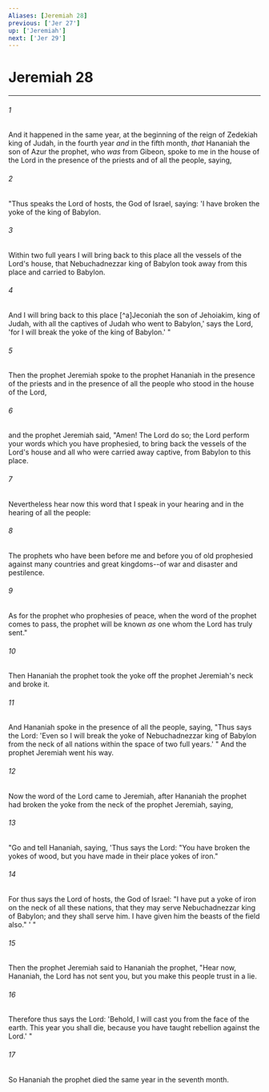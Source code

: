 ```yaml
---
Aliases: [Jeremiah 28]
previous: ['Jer 27']
up: ['Jeremiah']
next: ['Jer 29']
---
```

# Jeremiah 28

***


###### 1 
And it happened in the same year, at the beginning of the reign of Zedekiah king of Judah, in the fourth year _and_ in the fifth month, _that_ Hananiah the son of Azur the prophet, who _was_ from Gibeon, spoke to me in the house of the Lord in the presence of the priests and of all the people, saying, 

###### 2 
"Thus speaks the Lord of hosts, the God of Israel, saying: 'I have broken the yoke of the king of Babylon. 

###### 3 
Within two full years I will bring back to this place all the vessels of the Lord's house, that Nebuchadnezzar king of Babylon took away from this place and carried to Babylon. 

###### 4 
And I will bring back to this place [^a]Jeconiah the son of Jehoiakim, king of Judah, with all the captives of Judah who went to Babylon,' says the Lord, 'for I will break the yoke of the king of Babylon.' " 

###### 5 
Then the prophet Jeremiah spoke to the prophet Hananiah in the presence of the priests and in the presence of all the people who stood in the house of the Lord, 

###### 6 
and the prophet Jeremiah said, "Amen! The Lord do so; the Lord perform your words which you have prophesied, to bring back the vessels of the Lord's house and all who were carried away captive, from Babylon to this place. 

###### 7 
Nevertheless hear now this word that I speak in your hearing and in the hearing of all the people: 

###### 8 
The prophets who have been before me and before you of old prophesied against many countries and great kingdoms--of war and disaster and pestilence. 

###### 9 
As for the prophet who prophesies of peace, when the word of the prophet comes to pass, the prophet will be known _as_ one whom the Lord has truly sent." 

###### 10 
Then Hananiah the prophet took the yoke off the prophet Jeremiah's neck and broke it. 

###### 11 
And Hananiah spoke in the presence of all the people, saying, "Thus says the Lord: 'Even so I will break the yoke of Nebuchadnezzar king of Babylon from the neck of all nations within the space of two full years.' " And the prophet Jeremiah went his way. 

###### 12 
Now the word of the Lord came to Jeremiah, after Hananiah the prophet had broken the yoke from the neck of the prophet Jeremiah, saying, 

###### 13 
"Go and tell Hananiah, saying, 'Thus says the Lord: "You have broken the yokes of wood, but you have made in their place yokes of iron." 

###### 14 
For thus says the Lord of hosts, the God of Israel: "I have put a yoke of iron on the neck of all these nations, that they may serve Nebuchadnezzar king of Babylon; and they shall serve him. I have given him the beasts of the field also." ' " 

###### 15 
Then the prophet Jeremiah said to Hananiah the prophet, "Hear now, Hananiah, the Lord has not sent you, but you make this people trust in a lie. 

###### 16 
Therefore thus says the Lord: 'Behold, I will cast you from the face of the earth. This year you shall die, because you have taught rebellion against the Lord.' " 

###### 17 
So Hananiah the prophet died the same year in the seventh month.

